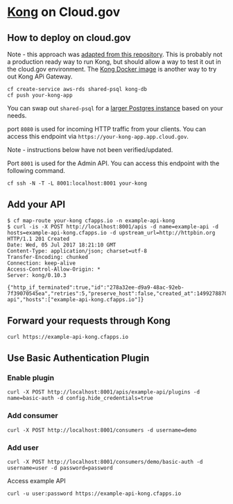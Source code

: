# [Kong](https://getkong.org/) on Cloud.gov

## How to deploy on cloud.gov

Note - this approach was [adapted from this repository](https://github.com/making/cf-kong). This is probably not a production ready way to run Kong, but should allow a way to test it out in the cloud.gov environment. The [Kong Docker image](https://hub.docker.com/_/kong) is another way to try out Kong APi Gateway.

```
cf create-service aws-rds shared-psql kong-db
cf push your-kong-app
```

You can swap out `shared-psql` for a [larger Postgres instance](https://cloud.gov/docs/services/relational-database/#plans) based on your needs.

port `8080` is used for incoming HTTP traffic from your clients. You can access this endpoint via `https://your-kong-app.app.cloud.gov`.

Note - instructions below have not been verified/updated.

Port `8001` is used for the Admin API. You can access this endpoint with the following command.

```
cf ssh -N -T -L 8001:localhost:8001 your-kong
```

## Add your API

```
$ cf map-route your-kong cfapps.io -n example-api-kong
$ curl -is -X POST http://localhost:8001/apis -d name=example-api -d hosts=example-api-kong.cfapps.io -d upstream_url=http://httpbin.org 
HTTP/1.1 201 Created
Date: Wed, 05 Jul 2017 18:21:10 GMT
Content-Type: application/json; charset=utf-8
Transfer-Encoding: chunked
Connection: keep-alive
Access-Control-Allow-Origin: *
Server: kong/0.10.3

{"http_if_terminated":true,"id":"278a32ee-d9a9-48ac-92eb-7f39070545ea","retries":5,"preserve_host":false,"created_at":1499278870000,"upstream_connect_timeout":60000,"upstream_url":"http:\/\/httpbin.org","upstream_read_timeout":60000,"https_only":false,"upstream_send_timeout":60000,"strip_uri":true,"name":"example-api","hosts":["example-api-kong.cfapps.io"]}
```

## Forward your requests through Kong

```
curl https://example-api-kong.cfapps.io
```

## Use Basic Authentication Plugin

### Enable plugin

```
curl -X POST http://localhost:8001/apis/example-api/plugins -d name=basic-auth -d config.hide_credentials=true
```

### Add consumer

```
curl -X POST http://localhost:8001/consumers -d username=demo
```

### Add user

```
curl -X POST http://localhost:8001/consumers/demo/basic-auth -d username=user -d password=password
```

Access example API

```
curl -u user:password https://example-api-kong.cfapps.io
```

